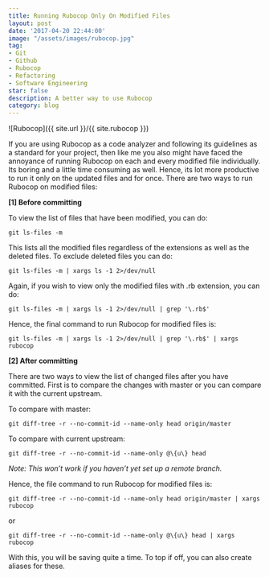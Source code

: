 ```yaml
---
title: Running Rubocop Only On Modified Files
layout: post
date: '2017-04-20 22:44:00'
image: "/assets/images/rubocop.jpg"
tag:
- Git
- Github
- Rubocop
- Refactoring
- Software Engineering
star: false
description: A better way to use Rubocop
category: blog
---
```


![Rubocop]({{ site.url }}/{{ site.rubocop }})

If you are using Rubocop as a code analyzer and following its guidelines as a standard for your project, then like me you also might have faced the annoyance of running Rubocop on each and every modified file individually. Its boring and a little time consuming as well. Hence, its lot more productive to run it only on the updated files and for once.
There are two ways to run Rubocop on modified files:

**[1] Before committing**

To view the list of files that have been modified, you can do:

```
git ls-files -m
```

This lists all the modified files regardless of the extensions as well as the deleted files. To exclude deleted files you can do:

```
git ls-files -m | xargs ls -1 2>/dev/null
```

Again, if you wish to view only the modified files with .rb extension, you can do:

```
git ls-files -m | xargs ls -1 2>/dev/null | grep '\.rb$'
```

Hence, the final command to run Rubocop for modified files is:

```
git ls-files -m | xargs ls -1 2>/dev/null | grep '\.rb$' | xargs rubocop
```

**[2] After committing**

There are two ways to view the list of changed files after you have committed. First is to compare the changes with master or you can compare it with the current upstream.

To compare with master:

```
git diff-tree -r --no-commit-id --name-only head origin/master
```

To compare with current upstream:

```
git diff-tree -r --no-commit-id --name-only @\{u\} head
```

*Note: This won’t work if you haven’t yet set up a remote branch.*

Hence, the file command to run Rubocop for modified files is:

```
git diff-tree -r --no-commit-id --name-only head origin/master | xargs rubocop
```

or

```
git diff-tree -r --no-commit-id --name-only @\{u\} head | xargs rubocop
```

With this, you will be saving quite a time. To top if off, you can also create aliases for these.